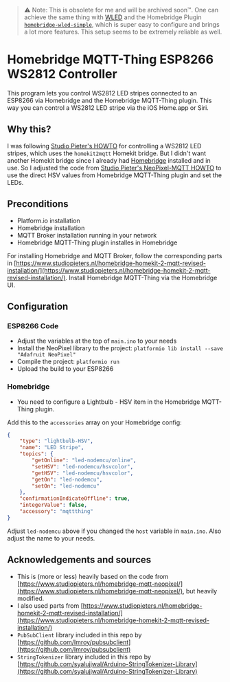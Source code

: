 > ⚠️ Note: This is obsolete for me and will be archived soon™️. One can achieve the same thing with [WLED](https://github.com/Aircoookie/WLED) and the Homebridge Plugin [`homebridge-wled-simple`](https://www.npmjs.com/package/homebridge-wled-simple), which is super easy to configure and brings a lot more features. This setup seems to be extremely reliable as well.

# Homebridge MQTT-Thing ESP8266 WS2812 Controller

This program lets you control WS2812 LED stripes connected to an ESP8266 via Homebridge and the Homebridge MQTT-Thing plugin. This way you can control a WS2812 LED stripe via the iOS Home.app or Siri.

## Why this?

I was following [Studio Pieter's HOWTO](https://www.studiopieters.nl/homebridge-homekit-2-mqtt-revised-installation/) for controlling a WS2812 LED stripes, which uses the `homekit2mqtt` Homekit bridge. But I didn't want another Homekit bridge since I already had [Homebridge](https://homebridge.io) installed and in use. So I adjusted the code from [Studio Pieter's NeoPixel-MQTT HOWTO](https://www.studiopieters.nl/homebridge-mqtt-neopixel/) to use the direct HSV values from Homebridge MQTT-Thing plugin and set the LEDs.

## Preconditions

* Platform.io installation
* Homebridge installation
* MQTT Broker installation running in your network
* Homebridge MQTT-Thing plugin installes in Homebridge

For installing Homebridge and MQTT Broker, follow the corresponding parts in [https://www.studiopieters.nl/homebridge-homekit-2-mqtt-revised-installation/](https://www.studiopieters.nl/homebridge-homekit-2-mqtt-revised-installation/). Install Homebridge MQTT-Thing via the Homebridge UI.

## Configuration

### ESP8266 Code

* Adjust the variables at the top of `main.ino` to your needs
* Install the NeoPixel library to the project: `platformio lib install --save "Adafruit NeoPixel"`
* Compile the project: `platformio run`
* Upload the build to your ESP8266

### Homebridge

* You need to configure a Lightbulb - HSV item in the Homebridge MQTT-Thing plugin.

Add this to the `accessories` array on your Homebridge config:

``` json
{
    "type": "lightbulb-HSV",
    "name": "LED Stripe",
    "topics": {
        "getOnline": "led-nodemcu/online",
        "setHSV": "led-nodemcu/hsvcolor",
        "getHSV": "led-nodemcu/hsvcolor",
        "getOn": "led-nodemcu",
        "setOn": "led-nodemcu"
    },
    "confirmationIndicateOffline": true,
    "integerValue": false,
    "accessory": "mqttthing"
}
```

Adjust `led-nodemcu` above if you changed the `host` variable in `main.ino`. Also adjust the name to your needs.

## Acknowledgements and sources

* This is (more or less) heavily based on the code from [https://www.studiopieters.nl/homebridge-mqtt-neopixel/](https://www.studiopieters.nl/homebridge-mqtt-neopixel/), but heavily modified.
* I also used parts from [https://www.studiopieters.nl/homebridge-homekit-2-mqtt-revised-installation/](https://www.studiopieters.nl/homebridge-homekit-2-mqtt-revised-installation/)
* `PubSubClient` library included in this repo by [https://github.com/Imroy/pubsubclient](https://github.com/Imroy/pubsubclient)
* `StringTokenizer` library included in this repo by [https://github.com/syalujjwal/Arduino-StringTokenizer-Library](https://github.com/syalujjwal/Arduino-StringTokenizer-Library)
